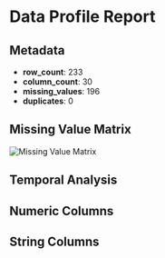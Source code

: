 # Data Profile Report

## Metadata
- **row_count**: 233
- **column_count**: 30
- **missing_values**: 196
- **duplicates**: 0

## Missing Value Matrix
![Missing Value Matrix](C:/Users/Admin/Documents/GitHub/Data-Guide/data_pipeline/pull_dec_29/profiles/plots/missing_value_matrix.png)

## Temporal Analysis

## Numeric Columns

## String Columns
